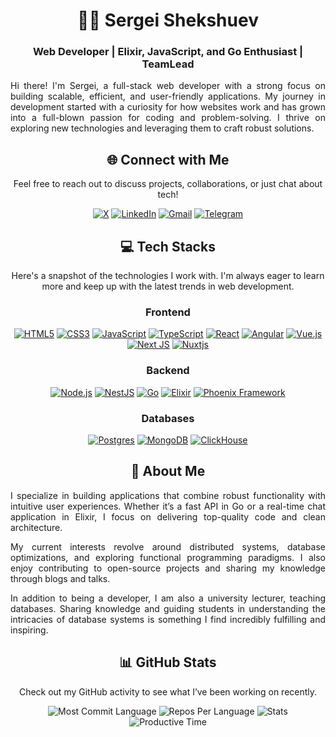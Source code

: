 <h1 align="center">👨‍💻 Sergei Shekshuev</h1>
<h3 align="center">Web Developer | Elixir, JavaScript, and Go Enthusiast | TeamLead</h3>

<div align="justify">
  <p>
    Hi there! I'm Sergei, a full-stack web developer with a strong focus on building scalable, efficient, and user-friendly applications. My journey in development started with a curiosity for how websites work and has grown into a full-blown passion for coding and problem-solving. I thrive on exploring new technologies and leveraging them to craft robust solutions.
  </p>
</div>

<h2 align="center">🌐 Connect with Me</h2>

<div align="center">
  <p>Feel free to reach out to discuss projects, collaborations, or just chat about tech!</p>
  
  [![X](https://img.shields.io/badge/X-%23000000.svg?style=for-the-badge&logo=X&logoColor=white)](https://x.com/sergeishekshuev)
  [![LinkedIn](https://img.shields.io/badge/linkedin-%230077B5.svg?style=for-the-badge&logo=linkedin&logoColor=white)](https://www.linkedin.com/in/shekshuev/)
  [![Gmail](https://img.shields.io/badge/Gmail-D14836?style=for-the-badge&logo=gmail&logoColor=white)](mailto:sergei.shekshuev@gmail.com)
  [![Telegram](https://img.shields.io/badge/Telegram-2CA5E0?style=for-the-badge&logo=telegram&logoColor=white)](https://t.me/GrantUS)
</div>

<h2 align="center">💻 Tech Stacks</h2>

<div align="center">
  <p>
    Here's a snapshot of the technologies I work with. I'm always eager to learn more and keep up with the latest trends in web development.
  </p>
  
  ### Frontend
  [![HTML5](https://img.shields.io/badge/html5-%23E34F26.svg?style=for-the-badge&logo=html5&logoColor=white)](https://developer.mozilla.org/en-US/docs/Web/HTML)
  [![CSS3](https://img.shields.io/badge/css3-%231572B6.svg?style=for-the-badge&logo=css3&logoColor=white)](https://developer.mozilla.org/en-US/docs/Web/CSS)
  [![JavaScript](https://img.shields.io/badge/javascript-%23323330.svg?style=for-the-badge&logo=javascript&logoColor=%23F7DF1E)](https://developer.mozilla.org/en-US/docs/Learn_web_development/Core/Scripting/What_is_JavaScript)
  [![TypeScript](https://img.shields.io/badge/typescript-%23007ACC.svg?style=for-the-badge&logo=typescript&logoColor=white)](https://www.typescriptlang.org/)
  [![React](https://img.shields.io/badge/react-%2320232a.svg?style=for-the-badge&logo=react&logoColor=%2361DAFB)](https://react.dev/)
  [![Angular](https://img.shields.io/badge/angular-%23DD0031.svg?style=for-the-badge&logo=angular&logoColor=white)](https://angular.dev/)
  [![Vue.js](https://img.shields.io/badge/vuejs-%2335495e.svg?style=for-the-badge&logo=vuedotjs&logoColor=%234FC08D)](https://vuejs.org/)
  [![Next JS](https://img.shields.io/badge/Next-black?style=for-the-badge&logo=next.js&logoColor=white)](https://nextjs.org/)
  [![Nuxtjs](https://img.shields.io/badge/Nuxt-002E3B?style=for-the-badge&logo=nuxtdotjs&logoColor=#00DC82)](https://nuxt.com/)

  ### Backend
  [![Node.js](https://img.shields.io/badge/node.js-%23339933.svg?style=for-the-badge&logo=nodedotjs&logoColor=white)](https://nodejs.org/)
  [![NestJS](https://img.shields.io/badge/nestjs-%23E0234E.svg?style=for-the-badge&logo=nestjs&logoColor=white)](https://nestjs.com/)
  [![Go](https://img.shields.io/badge/go-%2300ADD8.svg?style=for-the-badge&logo=go&logoColor=white)](https://go.dev/)
  [![Elixir](https://img.shields.io/badge/elixir-%234B275F.svg?style=for-the-badge&logo=elixir&logoColor=white)](https://elixir-lang.org/)
  [![Phoenix Framework](https://img.shields.io/badge/phoenixframework-%23FD4F00.svg?style=for-the-badge&logo=phoenixframework&logoColor=black)](https://www.phoenixframework.org/)
  
  ### Databases
  [![Postgres](https://img.shields.io/badge/postgres-%23316192.svg?style=for-the-badge&logo=postgresql&logoColor=white)](https://www.postgresql.org/)
  [![MongoDB](https://img.shields.io/badge/MongoDB-%234ea94b.svg?style=for-the-badge&logo=mongodb&logoColor=white)](https://www.mongodb.com/)
  [![ClickHouse](https://img.shields.io/badge/ClickHouse-FFCC01?style=for-the-badge&logo=clickhouse&logoColor=white)](https://clickhouse.com/)
</div>

<h2 align="center">🌟 About Me</h2>

<div align="justify">
  <p>
    I specialize in building applications that combine robust functionality with intuitive user experiences. Whether it’s a fast API in Go or a real-time chat application in Elixir, I focus on delivering top-quality code and clean architecture.
  </p>
  <p>
    My current interests revolve around distributed systems, database optimizations, and exploring functional programming paradigms. I also enjoy contributing to open-source projects and sharing my knowledge through blogs and talks.
  </p>
  <p>
    In addition to being a developer, I am also a university lecturer, teaching databases. Sharing knowledge and guiding students in understanding the intricacies of database systems is something I find incredibly fulfilling and inspiring.
  </p>
</div>

<h2 align="center">📊 GitHub Stats</h2>

<div align="center">
  <p>Check out my GitHub activity to see what I’ve been working on recently.</p>
  
  ![Most Commit Language](https://github-profile-summary-cards.vercel.app/api/cards/most-commit-language?username=shekshuev&theme=github_dark)
  ![Repos Per Language](https://github-profile-summary-cards.vercel.app/api/cards/repos-per-language?username=shekshuev&theme=github_dark)
  ![Stats](https://github-profile-summary-cards.vercel.app/api/cards/stats?username=shekshuev&theme=github_dark)
  ![Productive Time](https://github-profile-summary-cards.vercel.app/api/cards/productive-time?username=shekshuev&theme=github_dark)
</div>

